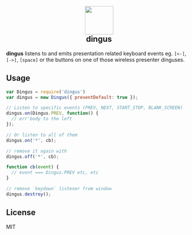 <h2 align='center'><img src='https://s3.brnbw.com/r400-gallery-6FIvjLm7JI.png' width='77' /><br />dingus</h2>

**dingus** listens to and emits presentation related keyboard events eg. `[<-]`, `[->]`, `[space]` or the buttons on one of those wireless presenter dinguses.

## Usage

```js
var Dingus = require('dingus')
var dingus = new Dingus({ preventDefault: true });

// Listen to specific events (PREV, NEXT, START_STOP, BLANK_SCREEN)
dingus.on(Dingus.PREV, function() {
  // err'body to the left
});

// Or listen to all of them
dingus.on('*', cb);

// remove it again with
dingus.off('*', cb);

function cb(event) {
  // event === Dingus.PREV etc, etc
}

// remove `keydown` listener from window
dingus.destroy();
```

## License

MIT
